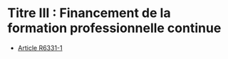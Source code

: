 # Titre III : Financement de la formation professionnelle continue 

* [Article R6331-1](./LEGIARTI000020786665.md)
